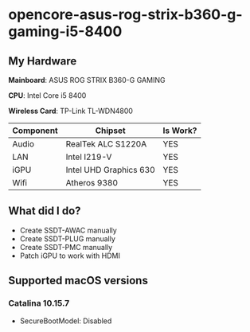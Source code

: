 # opencore-asus-rog-strix-b360-g-gaming-i5-8400
## My Hardware
**Mainboard**: ASUS ROG STRIX B360-G GAMING

**CPU**: Intel Core i5 8400

**Wireless Card**: TP-Link TL-WDN4800

| Component     | Chipset                       | Is Work? |
| ------------- |-------------------------------|----------|
| Audio         | RealTek ALC S1220A            | YES      |
| LAN           | Intel I219-V                  | YES      |
| iGPU          | Intel UHD Graphics 630        | YES      |
| Wifi          | Atheros 9380                  | YES      |

## What did I do?
- Create SSDT-AWAC manually
- Create SSDT-PLUG manually
- Create SSDT-PMC manually
- Patch iGPU to work with HDMI

## Supported macOS versions

### Catalina 10.15.7

- SecureBootModel: Disabled